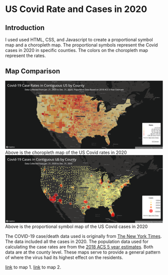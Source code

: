 # US Covid Rate and Cases in 2020
## Introduction
I used used HTML, CSS, and Javascript to create a proportional symbol map and a choropleth map. The proportional symbols represent the Covid cases in 2020 in specific counties. The colors on the choropleth map represent the rates.

## Map Comparison
![Georgia map](img/map1.png)
Above is the choropleth map of the US Covid rates in 2020
![Lousiana map](img/map2.png)
Above is the proportional symbol map of the US Covid cases in 2020

The COVID-19 case/death data used is originally from [The New York Times](https://github.com/nytimes/covid-19-data/blob/43d32dde2f87bd4dafbb7d23f5d9e878124018b8/live/us-counties.csv). The data included all the cases in 2020. The population data used for calculating the case rates are from the [2018 ACS 5 year estimates](https://www.census.gov/geographies/mapping-files/time-series/geo/carto-boundary-file.html). Both data are at the county level. These maps serve to provide a general pattern of where the virus had its highest effect on the residents.

[link](https://ericfyl.github.io/map1.html) to map 1.
[link](https://ericfyl.github.io/map2.html) to map 2.
